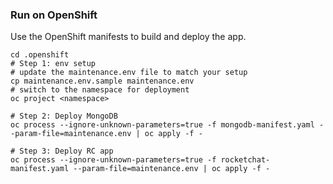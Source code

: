 ### Run on OpenShift
Use the OpenShift manifests to build and deploy the app.
```shell
cd .openshift
# Step 1: env setup
# update the maintenance.env file to match your setup
cp maintenance.env.sample maintenance.env
# switch to the namespace for deployment
oc project <namespace>

# Step 2: Deploy MongoDB
oc process --ignore-unknown-parameters=true -f mongodb-manifest.yaml --param-file=maintenance.env | oc apply -f -

# Step 3: Deploy RC app
oc process --ignore-unknown-parameters=true -f rocketchat-manifest.yaml --param-file=maintenance.env | oc apply -f -
```
